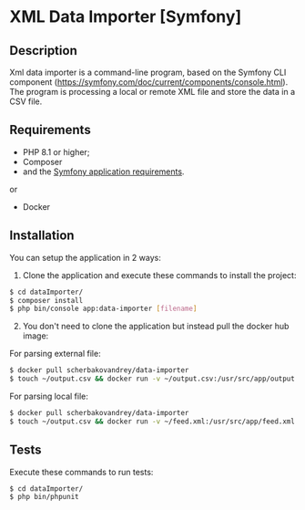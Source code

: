 XML Data Importer [Symfony]
==================================

## Description
Xml data importer is a command-line program, based on the Symfony CLI component
(https://symfony.com/doc/current/components/console.html). The program is processing a
local or remote XML file and store the data in a CSV file. 

## Requirements

* PHP 8.1 or higher;
* Composer
* and the [Symfony application requirements][1].

or

* Docker

## Installation

You can setup the application in 2 ways:

1. Clone the application and execute these commands to install the project:

```bash
$ cd dataImporter/
$ composer install
$ php bin/console app:data-importer [filename]
```

2. You don't need to clone the application but instead pull the docker hub image:

For parsing external file:

```bash
$ docker pull scherbakovandrey/data-importer
$ touch ~/output.csv && docker run -v ~/output.csv:/usr/src/app/output.csv scherbakovandrey/data-importer php bin/console app:data-import https://www.somewebsite.com/feed.xml
 ```

For parsing local file:

```bash
$ docker pull scherbakovandrey/data-importer
$ touch ~/output.csv && docker run -v ~/feed.xml:/usr/src/app/feed.xml -v ~/output.csv:/usr/src/app/output.csv scherbakovandrey/data-importer php bin/console app:data-import /usr/src/app/feed.xml
 ```

## Tests

Execute these commands to run tests:

```bash
$ cd dataImporter/
$ php bin/phpunit
```
[1]: https://symfony.com/doc/current/reference/requirements.html